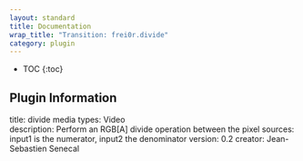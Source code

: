 ```yaml
---
layout: standard
title: Documentation
wrap_title: "Transition: frei0r.divide"
category: plugin
---
```

* TOC
{:toc}

## Plugin Information

title: divide
media types:
Video  
description: Perform an RGB[A] divide operation between the pixel sources: input1 is the numerator, input2 the denominator
version: 0.2
creator: Jean-Sebastien Senecal
